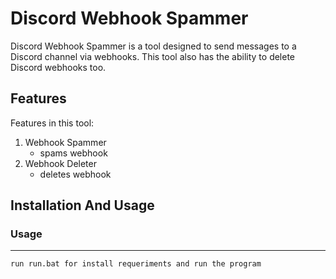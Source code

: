 # Discord Webhook Spammer

Discord Webhook Spammer is a tool designed to send messages to a Discord channel via webhooks. This tool also has the ability to delete Discord webhooks too.

## Features
Features in this tool:
1. Webhook Spammer
    - spams webhook
2. Webhook Deleter
    - deletes webhook

## Installation And Usage

### Usage
---
```
run run.bat for install requeriments and run the program
```





